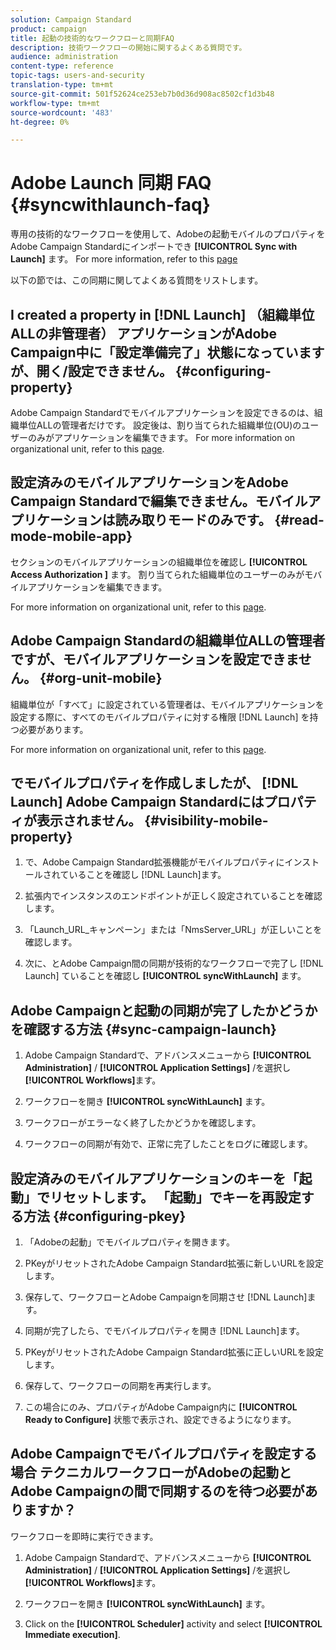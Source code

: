 ```yaml
---
solution: Campaign Standard
product: campaign
title: 起動の技術的なワークフローと同期FAQ
description: 技術ワークフローの開始に関するよくある質問です。
audience: administration
content-type: reference
topic-tags: users-and-security
translation-type: tm+mt
source-git-commit: 501f52624ce253eb7b0d36d908ac8502cf1d3b48
workflow-type: tm+mt
source-wordcount: '483'
ht-degree: 0%

---
```



# Adobe Launch 同期 FAQ {#syncwithlaunch-faq}

専用の技術的なワークフローを使用して、Adobeの起動モバイルのプロパティをAdobe Campaign Standardにインポートでき **[!UICONTROL Sync with Launch]** ます。 For more information, refer to this [page](../../administration/using/technical-workflows.md)

以下の節では、この同期に関してよくある質問をリストします。

## I created a property in [!DNL Launch] （組織単位ALLの非管理者） アプリケーションがAdobe Campaign中に「設定準備完了」状態になっていますが、開く/設定できません。 {#configuring-property}

Adobe Campaign Standardでモバイルアプリケーションを設定できるのは、組織単位ALLの管理者だけです。 設定後は、割り当てられた組織単位(OU)のユーザーのみがアプリケーションを編集できます。 For more information on organizational unit, refer to this [page](../../administration/using/organizational-units.md).

## 設定済みのモバイルアプリケーションをAdobe Campaign Standardで編集できません。モバイルアプリケーションは読み取りモードのみです。 {#read-mode-mobile-app}

セクションのモバイルアプリケーションの組織単位を確認し **[!UICONTROL Access Authorization ]** ます。 割り当てられた組織単位のユーザーのみがモバイルアプリケーションを編集できます。

For more information on organizational unit, refer to this [page](../../administration/using/organizational-units.md).

## Adobe Campaign Standardの組織単位ALLの管理者ですが、モバイルアプリケーションを設定できません。 {#org-unit-mobile}

組織単位が「すべて」に設定されている管理者は、モバイルアプリケーションを設定する際に、すべてのモバイルプロパティに対する権限 [!DNL Launch] を持つ必要があります。

For more information on organizational unit, refer to this [page](../../administration/using/organizational-units.md).

## でモバイルプロパティを作成しましたが、 [!DNL Launch] Adobe Campaign Standardにはプロパティが表示されません。 {#visibility-mobile-property}

1. で、Adobe Campaign Standard拡張機能がモバイルプロパティにインストールされていることを確認し [!DNL Launch]ます。

1. 拡張内でインスタンスのエンドポイントが正しく設定されていることを確認します。

1. 「Launch_URL_キャンペーン」または「NmsServer_URL」が正しいことを確認します。

1. 次に、とAdobe Campaign間の同期が技術的なワークフローで完了し [!DNL Launch] ていることを確認し **[!UICONTROL syncWithLaunch]** ます。

## Adobe Campaignと起動の同期が完了したかどうかを確認する方法 {#sync-campaign-launch}

1. Adobe Campaign Standardで、アドバンスメニューから **[!UICONTROL Administration]** / **[!UICONTROL Application Settings]** /を選択し **[!UICONTROL Workflows]**&#x200B;ます。

1. ワークフローを開き **[!UICONTROL syncWithLaunch]** ます。

1. ワークフローがエラーなく終了したかどうかを確認します。

1. ワークフローの同期が有効で、正常に完了したことをログに確認します。

## 設定済みのモバイルアプリケーションのキーを「起動」でリセットします。 「起動」でキーを再設定する方法 {#configuring-pkey}

1. 「Adobeの起動」でモバイルプロパティを開きます。

1. PKeyがリセットされたAdobe Campaign Standard拡張に新しいURLを設定します。

1. 保存して、ワークフローとAdobe Campaignを同期させ [!DNL Launch]ます。

1. 同期が完了したら、でモバイルプロパティを開き [!DNL Launch]ます。

1. PKeyがリセットされたAdobe Campaign Standard拡張に正しいURLを設定します。

1. 保存して、ワークフローの同期を再実行します。

1. この場合にのみ、プロパティがAdobe Campaign内に **[!UICONTROL Ready to Configure]** 状態で表示され、設定できるようになります。

## Adobe Campaignでモバイルプロパティを設定する場合 テクニカルワークフローがAdobeの起動とAdobe Campaignの間で同期するのを待つ必要がありますか？

ワークフローを即時に実行できます。

1. Adobe Campaign Standardで、アドバンスメニューから **[!UICONTROL Administration]** / **[!UICONTROL Application Settings]** /を選択し **[!UICONTROL Workflows]**&#x200B;ます。

1. ワークフローを開き **[!UICONTROL syncWithLaunch]** ます。

1. Click on the **[!UICONTROL Scheduler]** activity and select **[!UICONTROL Immediate execution]**.
